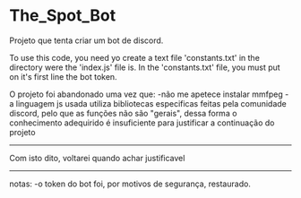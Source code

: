 # The_Spot_Bot
Projeto que tenta criar um bot de discord.

To use this code, you need yo create a text file 'constants.txt' in the directory were the 'index.js' file is.
In the 'constants.txt' file, you must put on it's first line the bot token.


O projeto foi abandonado uma vez que:
-não me apetece instalar mmfpeg
-a linguagem js usada utiliza bibliotecas especificas feitas pela comunidade discord, pelo que as funções não são "gerais", dessa forma o conhecimento adequirido é insuficiente para justificar a continuação do projeto
_________________________________________
Com isto dito, voltarei quando achar justificavel

_________________________________________
notas:
-o token do bot foi, por motivos de segurança, restaurado.
